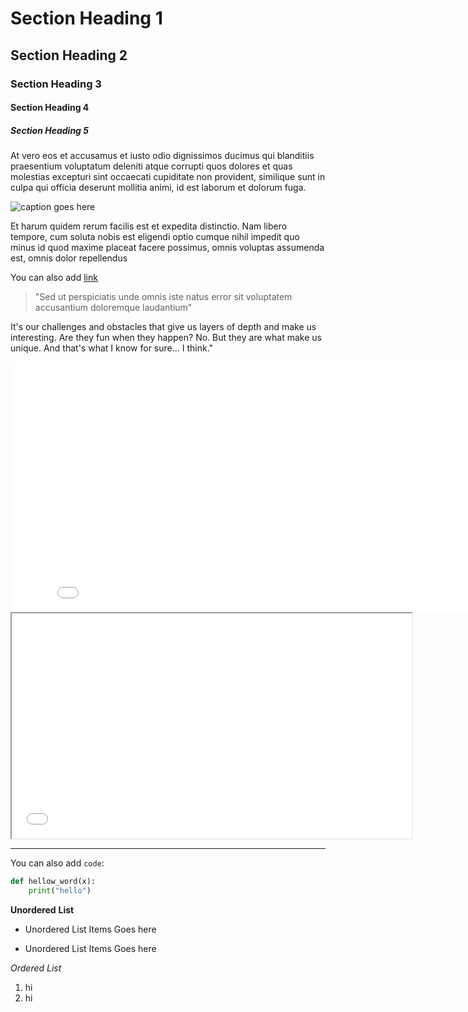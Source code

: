 
<!-- WARNINGS! PLEASE READ BELOW AS STAC PROJECT CONTENT GUIDELINE -->

<!-- Note please keep any content you want together as ONE LINE like this. Separate lines will be treated as separate paragraphs. Only One-level Lists Are Supported Right Now; Cannot Have Nested Lists -->

<!-- Also, please keep your comment in one line. -->


<!-- ############################################# -->

<!-- All  headings will be replaced by the SAME sized, LARGER, BOLDED font, so which heading u use does NOT matter. Therefore, note all of these headings will be the same size font -->
# Section Heading 1
## Section Heading 2
### Section Heading 3
#### Section Heading 4 
##### Section Heading 5


At vero eos et accusamus et iusto odio dignissimos ducimus qui blanditiis praesentium voluptatum deleniti atque corrupti quos dolores et quas molestias excepturi sint occaecati cupiditate non provident, similique sunt in culpa qui officia deserunt mollitia animi, id est laborum et dolorum fuga. 

<!-- You can add image as usual. If you do not want to show caption for the image, leave it EMPTY -->
![caption goes here](img/logo/ocf.png) 

Et harum quidem rerum facilis est et expedita distinctio. Nam libero tempore, cum soluta nobis est eligendi optio cumque nihil impedit quo minus id quod maxime placeat facere possimus, omnis voluptas assumenda est, omnis dolor repellendus
 
You can also add [link](http://www.google.com)

<!-- Use '>...' to surround the text you want it to show as styled block quotes. Also, make sure your quote is typed here on the same line!-->

> "Sed ut perspiciatis unde omnis iste natus error sit voluptatem accusantium doloremque laudantium" 


It's our challenges and obstacles that give us layers of depth and make us interesting. Are they fun when they happen? No. But they are what make us unique. And that's what I know for sure... I think."

<!--  You can put iframe for Google Slides  -->
<iframe src='sampleSourceUrlHere' frameborder='0' width='837' height='400' allowfullscreen='true' mozallowfullscreen='true' webkitallowfullscreen='true'>Descriptions Here (Optional)</iframe>

<!--  You can also put the iframe for Videos  -->
 <!-- Remember to put class='embed-responsive-item' for the iframe  -->
<iframe class='embed-responsive-item' width='640' height='360' src='sampleSourceUrlHere' allowfullscreen='allowfullscreen'>Descriptions Here (Optional)</iframe>


<!-- You can also have a custom horizontal line break like so -->
---

You can also add `code`:

```python
def hellow_word(x):
	print("hello")
```

<!-- Note you can still bold things -->
**Unordered** __List__

<!-- WARING: ONLY ONE-LEVEL LISTS ARE SUPPORTED RIGHT NOW; CANNOT HAVE NESTED LISTS -->
<!-- Both - or * works as unordered lists -->
- Unordered List Items Goes here
* Unordered List Items Goes here

<!-- Note you can still italicize things -->
*Ordered* _List_

1. hi
2. hi



